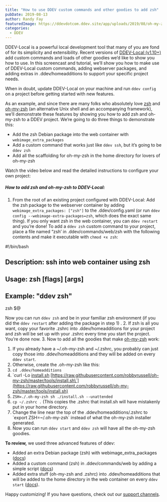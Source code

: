 ```yaml
---
title: "How to use DDEV custom commands and other goodies to add zsh"
pubDate: 2019-08-13
author: Randy Fay
featuredImage: https://ddevdotcom.ddev.site/app/uploads/2019/08/oh-my-zsh.png
categories:
  - DDEV
---
```


DDEV-Local is a powerful local development tool that many of you are fond of for its simplicity and extensibility. Recent versions of [DDEV-Local (v1.10+)](https://ddev.readthedocs.io/en/stable/) add custom commands and loads of other goodies we’d like to show you how to use. In this screencast and tutorial, we’ll show you how to make use of DDEV-Local custom commands, adding webserver packages, and adding extras in .ddev/homeadditions to support your specific project needs.

When in doubt, update DDEV-Local on your machine and run `ddev config` on a project before getting started with new features.

As an example, and since there are many folks who absolutely love [zsh](https://www.zsh.org/) and [oh-my-zsh](https://ohmyz.sh/) (an alternative Unix shell and an accompanying framework), we’ll demonstrate these features by showing you how to add zsh and oh-my-zsh to a DDEV project. We’re going to do three things to demonstrate this:

* Add the zsh Debian package into the web container with `webimage_extra_packages`
* Add a custom command that works just like `ddev ssh`, but it’s going to be `ddev zsh`
* Add all the scaffolding for oh-my-zsh in the home directory for lovers of oh-my-zsh

Watch the video below and read the detailed instructions to configure your own project:

##### How to add zsh and oh-my-zsh to DDEV-Local:

1. From the root of an existing project configured with DDEV-Local: Add the zsh package to the webserver container by adding `webimage_extra_packages: ["zsh"]` to the .ddev/config.yaml (or run `ddev config --webimage-extra-packages=zsh`, which does the exact same thing). If you only want zsh in the web container, you can `ddev restart` and you’re done!
To add a `ddev zsh` custom command to your project, place a file named “zsh’ in .ddev/commands/web/zsh with the following contents and make it executable with `chmod +x zsh`:

#!/bin/bash

## Description: ssh into web container using zsh
## Usage: zsh [flags] [args]
## Example: "ddev zsh"

zsh $@

Now you can run `ddev zsh` and be in your familiar zsh environment (if you did the `ddev restart` after adding the package in step 1) . 
2. If zsh is all you want, copy your favorite .zshrc into .ddev/homeadditions for your project and zsh will be set up with your .zshrc every time you start the project. You’re done now.
3. Now to add all the goodies that make [oh-my-zsh](https://github.com/robbyrussell/oh-my-zsh) work:  
   1. If you already have a \~/.oh-my-zsh and \~/.zshrc, you probably can just copy those into .ddev/homeadditions and they will be added on every `ddev start`.  
   2. Otherwise, create the .oh-my-zsh like this:  
   3. `cd .ddev/homeadditions`  
   4. \`curl -Lo [install.sh](http://install.sh/) [https://raw.githubusercontent.com/robbyrussell/oh-my-zsh/master/tools/install.sh\`](https://raw.githubusercontent.com/robbyrussell/oh-my-zsh/master/tools/install.sh)  
   5. `ZSH=./.oh-my-zsh sh ./install.sh --unattended`  
   6. `cp ~/.zshrc .` (This copies the .zshrc that install.sh will have mistakenly put in your home directory.  
   7. Change the line near the top of the .ddev/homeadditions/.zshrc to \`export ZSH=\~/.oh-my-zsh\` instead of what the oh-my-zsh installer generated.
4. Now you can run `ddev start` and `ddev zsh` will have all the oh-my-zsh goodies.

**To review,** we used three advanced features of ddev:

   * Added an extra Debian package (zsh) with webimage\_extra\_packages ([docs](https://ddev.readthedocs.io/en/stable/users/extend/customizing-images/#adding-extra-debian-packages-with-webimage%5Fextra%5Fpackages-and-dbimage%5Fextra%5Fpackages))
   * Added a custom command (zsh) in .ddev/commands/web by adding a simple script ([docs](https://ddev.readthedocs.io/en/stable/users/extend/custom-commands/))
   * Added extra stuff (oh-my-zsh and .zshrc) into .ddev/homeadditions that will be added to the home directory in the web container on every `ddev start` ([docs](https://ddev.readthedocs.io/en/stable/users/extend/in-container-configuration/)).

Happy customizing! If you have questions, check out our [support channels](https://ddev.readthedocs.io/en/stable/#support).